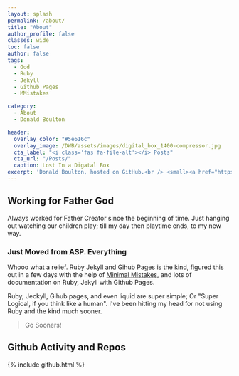 ```yaml
---
layout: splash
permalink: /about/
title: "About"
author_profile: false
classes: wide
toc: false
author: false
tags: 
  - God
  - Ruby
  - Jekyll
  - Github Pages
  - MMistakes

category:
  - About
  - Donald Boulton

header:
  overlay_color: "#5e616c"
  overlay_image: /DWB/assets/images/digital_box_1400-compressor.jpg
  cta_label: "<i class='fas fa-file-alt'></i> Posts"
  cta_url: "/Posts/"
  caption: Lost In a Digatal Box
excerpt: 'Donald Boulton, hosted on GitHub.<br /> <small><a href="https://github.com/donaldboulton/DWB/">Github Build</a></small><br /><br /> {::nomarkdown}<iframe style="display: inline-block;" src="https://ghbtns.com/github-btn.html?user=donaldboulton&repo=DWB&type=star&count=true&size=large" frameborder="0" scrolling="0" width="160px" height="30px"></iframe> <iframe style="display: inline-block;" src="https://ghbtns.com/github-btn.html?user=donaldboulton&repo=DWB&type=fork&count=true&size=large" frameborder="0" scrolling="0" width="158px" height="30px"></iframe>{:/nomarkdown}'
---
```


## Working for Father God

Always worked for Father Creator since the beginning of time. Just hanging out watching our children play; till my day then playtime ends, to my new way.

### Just Moved from ASP. Everything

Whooo what a relief. Ruby Jekyll and Gihub Pages is the kind, figured this out in a few days with the help of [Minimal Mistakes](https://mmistakes.github.io/minimal-mistakes/), and lots of documentation on Ruby, Jekyll with Github Pages.

Ruby, Jeckyll, Gihub pages, and even liquid are super simple; Or "Super Logical, if you think like a human". I've been hitting my head for not using Ruby and the kind much sooner.

> Go Sooners!

## Github Activity and Repos

{% include github.html %}



